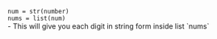<code>
num = str(number)
nums = list(num)
</code>
- This will give you each digit in string form inside list `nums`
